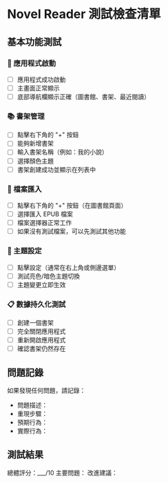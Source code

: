 # Novel Reader 測試檢查清單

## 基本功能測試

### 📱 應用程式啟動
- [ ] 應用程式成功啟動
- [ ] 主畫面正常顯示
- [ ] 底部導航欄顯示正確（圖書館、書架、最近閱讀）

### 📚 書架管理
- [ ] 點擊右下角的 "+" 按鈕
- [ ] 能夠新增書架
- [ ] 輸入書架名稱（例如：我的小說）
- [ ] 選擇顏色主題
- [ ] 書架創建成功並顯示在列表中

### 📖 檔案匯入
- [ ] 點擊右下角的 "+" 按鈕（在圖書館頁面）
- [ ] 選擇匯入 EPUB 檔案
- [ ] 檔案選擇器正常工作
- [ ] 如果沒有測試檔案，可以先測試其他功能

### 🎨 主題設定
- [ ] 點擊設定（通常在右上角或側邊選單）
- [ ] 測試亮色/暗色主題切換
- [ ] 主題變更立即生效

### 📋 數據持久化測試
- [ ] 創建一個書架
- [ ] 完全關閉應用程式
- [ ] 重新開啟應用程式
- [ ] 確認書架仍然存在

## 問題記錄

如果發現任何問題，請記錄：
- 問題描述：
- 重現步驟：
- 預期行為：
- 實際行為：

## 測試結果

總體評分：___/10
主要問題：
改進建議：
